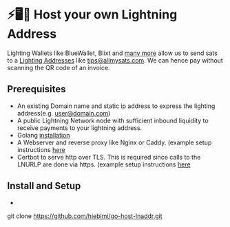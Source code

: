 # ⚡🖥️👾 Host your own Lightning Address
Lighting Wallets like BlueWallet, Blixt and [many more](https://github.com/andrerfneves/lightning-address/blob/master/README.md#wallets-supported) allow us to send sats to a [Lighting Addresses](https://lightningaddress.com) like tips@allmysats.com. We can hence pay without scanning the QR code of an invoice.

## Prerequisites
- An existing Domain name and static ip address to express the lighting address(e.g. user@domain.com)
- A public Lightning Network node with sufficient inbound liquidity to receive payments to your lightning address.
- Golang [installation](https://golang.org/doc/install)
- A Webserver and reverse proxy like Nginx or Caddy. (example setup instructions [here](https://www.digitalocean.com/community/tutorials/how-to-deploy-a-go-web-application-using-nginx-on-ubuntu-18-04)
- Certbot to serve http over TLS. This is required since calls to the LNURLP are done via https. (example setup instructions [here](https://www.digitalocean.com/community/tutorials/how-to-secure-nginx-with-let-s-encrypt-on-ubuntu-18-04)

## Install and Setup

- ```
git clone https://github.com/hieblmi/go-host-lnaddr.git

```
